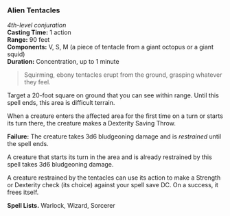 ### Alien Tentacles
*4th-level conjuration*  
**Casting Time:** 1 action  
**Range:** 90 feet  
**Components:** V, S, M (a piece of tentacle from a giant octopus or a giant squid)  
**Duration:** Concentration, up to 1 minute  

> Squirming, ebony tentacles erupt from the ground, grasping whatever they feel.

Target a 20-foot square on ground that you can see within range. Until this spell ends, this area is difficult terrain.

When a creature enters the affected area for the first time on a turn or starts its turn there, the creature makes a Dexterity Saving Throw.

**Failure:** The creature takes 3d6 bludgeoning damage and is *restrained* until the spell ends. 

A creature that starts its turn in the area and is already restrained by this spell takes 3d6 bludgeoning damage.

A creature restrained by the tentacles can use its action to make a Strength or Dexterity check (its choice) against your spell save DC. On a success, it frees itself.

**Spell Lists.** Warlock, Wizard, Sorcerer